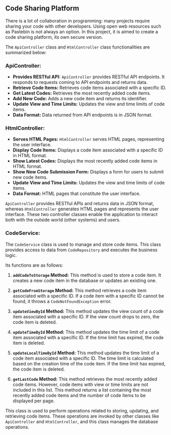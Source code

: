 ## Code Sharing Platform 

There is a lot of collaboration in programming: many projects require sharing your code with other developers. Using open web resources such as Pastebin is not always an option. In this project, it is aimed to create a code sharing platform, its own secure version.


The `ApiController` class and `HtmlController` class functionalities are summarized below:

### ApiController:
- **Provides RESTful API:** `ApiController` provides RESTful API endpoints. It responds to requests coming to API endpoints and returns data.
- **Retrieve Code Items:** Retrieves code items associated with a specific ID.
- **Get Latest Codes:** Retrieves the most recently added code items.
- **Add New Code:** Adds a new code item and returns its identifier.
- **Update View and Time Limits:** Updates the view and time limits of code items.
- **Data Format:** Data returned from API endpoints is in JSON format.

### HtmlController:
- **Serves HTML Pages:** `HtmlController` serves HTML pages, representing the user interface.
- **Display Code Items:** Displays a code item associated with a specific ID in HTML format.
- **Show Latest Codes:** Displays the most recently added code items in HTML format.
- **Show New Code Submission Form:** Displays a form for users to submit new code items.
- **Update View and Time Limits:** Updates the view and time limits of code items.
- **Data Format:** HTML pages that constitute the user interface.

`ApiController` provides RESTful APIs and returns data in JSON format, whereas `HtmlController` generates HTML pages and represents the user interface. These two controller classes enable the application to interact both with the outside world (other systems) and users.

### CodeService:
The `CodeService` class is used to manage and store code items. This class provides access to data from `CodeRepository` and executes the business logic.

Its functions are as follows:

1. **`addCodeToStorage` Method:** This method is used to store a code item. It creates a new code item in the database or updates an existing one.

2. **`getCodeFromStorage` Method:** This method retrieves a code item associated with a specific ID. If a code item with a specific ID cannot be found, it throws a `CodeNotFoundException` error.

3. **`updateViewById` Method:** This method updates the view count of a code item associated with a specific ID. If the view count drops to zero, the code item is deleted.

4. **`updateTimeById` Method:** This method updates the time limit of a code item associated with a specific ID. If the time limit has expired, the code item is deleted.

5. **`updateLocalTimeById` Method:** This method updates the time limit of a code item associated with a specific ID. The time limit is calculated based on the creation time of the code item. If the time limit has expired, the code item is deleted.

6. **`getLastCode` Method:** This method retrieves the most recently added code items. However, code items with view or time limits are not included in this list. This method returns a list containing the most recently added code items and the number of code items to be displayed per page.

This class is used to perform operations related to storing, updating, and retrieving code items. These operations are invoked by other classes like `ApiController` and `HtmlController`, and this class manages the database operations.
